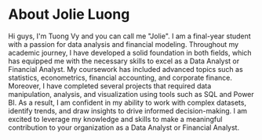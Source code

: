 # About Jolie Luong
Hi guys,
I'm Tuong Vy and you can call me "Jolie". I am a final-year student with a passion for data analysis and financial modeling. Throughout my academic journey, I have developed a solid foundation in both fields, which has equipped me with the necessary skills to excel as a Data Analyst or Financial Analyst. My coursework has included advanced topics such as statistics, econometrics, financial accounting, and corporate finance. Moreover, I have completed several projects that required data manipulation, analysis, and visualization using tools such as SQL and Power BI.
As a result, I am confident in my ability to work with complex datasets, identify trends, and draw insights to drive informed decision-making. I am excited to leverage my knowledge and skills to make a meaningful contribution to your organization as a Data Analyst or Financial Analyst.
